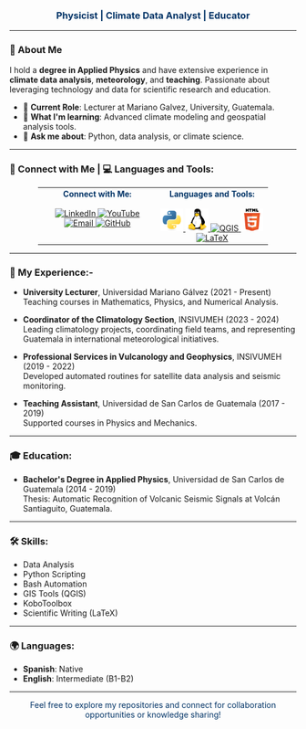 <div align="center" style="color:#003366;">
  <h3>Physicist | Climate Data Analyst | Educator</h3>
</div>

---

### 🌟 About Me
I hold a **degree in Applied Physics** and have extensive experience in **climate data analysis**, **meteorology**, and **teaching**. Passionate about leveraging technology and data for scientific research and education.

- 🔭 **Current Role**: Lecturer at Mariano Galvez, University, Guatemala.  
- 🌱 **What I'm learning**: Advanced climate modeling and geospatial analysis tools.  
- 💬 **Ask me about**: Python, data analysis, or climate science.

---

### 🔗 Connect with Me | 💻 Languages and Tools:
<div align="center">
  <table style="width:80%; border-collapse: collapse; color:#003366;">
    <tr>
      <td align="center" valign="top">
        <b>Connect with Me:</b><br><br>
        <a href="https://linkedin.com/in/peter-argueta-a5b2a21a4/" target="_blank">
          <img src="https://raw.githubusercontent.com/rahuldkjain/github-profile-readme-generator/master/src/images/icons/Social/linked-in-alt.svg" alt="LinkedIn" height="30" width="40" />
        </a>
        <a href="https://youtube.com/@pitercios03" target="_blank">
          <img src="https://raw.githubusercontent.com/rahuldkjain/github-profile-readme-generator/master/src/images/icons/Social/youtube.svg" alt="YouTube" height="30" width="40" />
        </a>
        <a href="mailto:peterarguedo@gmail.com">
          <img src="https://cdn-icons-png.flaticon.com/512/732/732200.png" alt="Email" height="30" width="40" />
        </a>
        <a href="https://github.com/PeterArgueta" target="_blank">
          <img src="https://raw.githubusercontent.com/rahuldkjain/github-profile-readme-generator/master/src/images/icons/Social/github.svg" alt="GitHub" height="30" width="40" />
        </a>
      </td>
      <td align="center" valign="top">
        <b>Languages and Tools:</b><br><br>
        <a href="https://www.python.org" target="_blank">
          <img src="https://raw.githubusercontent.com/devicons/devicon/master/icons/python/python-original.svg" alt="Python" width="40" height="40"/>
        </a>
        <a href="https://www.linux.org/" target="_blank">
          <img src="https://raw.githubusercontent.com/devicons/devicon/master/icons/linux/linux-original.svg" alt="Linux" width="40" height="40"/>
        </a>
        <a href="https://www.qgis.org/en/site/" target="_blank">
          <img src="https://upload.wikimedia.org/wikipedia/commons/0/0d/QGIS_logo_new.svg" alt="QGIS" width="40" height="40"/>
        </a>
        <a href="https://www.w3.org/html/" target="_blank">
          <img src="https://raw.githubusercontent.com/devicons/devicon/master/icons/html5/html5-original-wordmark.svg" alt="HTML5" width="40" height="40"/>
        </a>
        <a href="https://www.latex-project.org/" target="_blank">
          <img src="https://upload.wikimedia.org/wikipedia/commons/9/92/LaTeX_logo.svg" alt="LaTeX" width="40" height="40"/>
        </a>
      </td>
    </tr>
  </table>
</div>

---

### 📂 My Experience:- 

- **University Lecturer**, Universidad Mariano Gálvez (2021 - Present)  
  Teaching courses in Mathematics, Physics, and Numerical Analysis.


- **Coordinator of the Climatology Section**, INSIVUMEH (2023 - 2024)  
  Leading climatology projects, coordinating field teams, and representing Guatemala in international meteorological initiatives.

- **Professional Services in Vulcanology and Geophysics**, INSIVUMEH (2019 - 2022)  
  Developed automated routines for satellite data analysis and seismic monitoring.

- **Teaching Assistant**, Universidad de San Carlos de Guatemala (2017 - 2019)  
  Supported courses in Physics and Mechanics.

---

### 🎓 Education:
- **Bachelor's Degree in Applied Physics**, Universidad de San Carlos de Guatemala (2014 - 2019)  
  Thesis: Automatic Recognition of Volcanic Seismic Signals at Volcán Santiaguito, Guatemala.

---

### 🛠️ Skills:
- Data Analysis  
- Python Scripting  
- Bash Automation  
- GIS Tools (QGIS)  
- KoboToolbox  
- Scientific Writing (LaTeX)  

---

### 🌍 Languages:
- **Spanish**: Native  
- **English**: Intermediate (B1-B2)  

---

<div align="center" style="color:#003366;">
  <p>Feel free to explore my repositories and connect for collaboration opportunities or knowledge sharing!</p>
</div>
